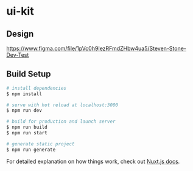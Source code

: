 # ui-kit

## Design
https://www.figma.com/file/1pVc0h9IezRFmdZHbw4ua5/Steven-Stone-Dev-Test

## Build Setup

```bash
# install dependencies
$ npm install

# serve with hot reload at localhost:3000
$ npm run dev

# build for production and launch server
$ npm run build
$ npm run start

# generate static project
$ npm run generate
```

For detailed explanation on how things work, check out [Nuxt.js docs](https://nuxtjs.org).

